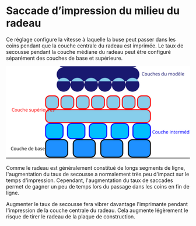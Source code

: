 Saccade d’impression du milieu du radeau
====
Ce réglage configure la vitesse à laquelle la buse peut passer dans les coins pendant que la couche centrale du radeau est imprimée. Le taux de secousse pendant la couche médiane du radeau peut être configuré séparément des couches de base et supérieure.

![Où se trouve la couche intermédiaire dans le radeau](../images/raft_dimensions_simplified_fr.svg)

Comme le radeau est généralement constitué de longs segments de ligne, l'augmentation du taux de secousse a normalement très peu d'impact sur le temps d'impression. Cependant, l'augmentation du taux de saccades permet de gagner un peu de temps lors du passage dans les coins en fin de ligne.

Augmenter le taux de secousse fera vibrer davantage l'imprimante pendant l'impression de la couche centrale du radeau. Cela augmente légèrement le risque de tirer le radeau de la plaque de construction.

